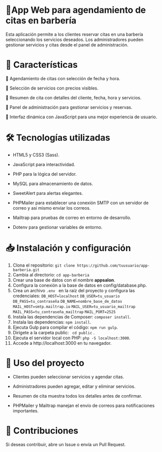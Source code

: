 # 💈App Web para agendamiento de citas en barbería
Esta aplicación permite a los clientes reservar citas en una barbería seleccionando los servicios deseados. Los administradores pueden gestionar servicios y citas desde el panel de administración.
# 🚀 Características
📅 Agendamiento de citas con selección de fecha y hora.

💇 Selección de servicios con precios visibles.

📂 Resumen de cita con detalles del cliente, fecha, hora y servicios.

👤 Panel de administración para gestionar servicios y reservas.

🔄 Interfaz dinámica con JavaScript para una mejor experiencia de usuario.

# 🛠️ Tecnologías utilizadas
- HTML5 y CSS3 (Sass).

- JavaScript para interactividad.

- PHP para la lógica del servidor.

- MySQL para almacenamiento de datos.

- SweetAlert para alertas elegantes.

- PHPMailer para establecer una conexión SMTP con un servidor de correo y asi mismo enviar los correos.

- Mailtrap para pruebas de correo en entorno de desarrollo.

- Dotenv para gestionar variables de entorno.

# 📥 Instalación y configuración
1. Clona el repositorio:
	`git clone https://github.com/tuusuario/app-barberia.git`
2. Cambia al directorio:
	`cd app-barberia`
3. Crear una base de datos con el nombre **appsalon**.
4. Configura la conexión a la base de datos en config/database.php.
5. Crea un archivo `.env ` en la raíz del proyecto y configura las credenciales:
`DB_HOST=localhost`
`DB_USER=tu_usuario`
`DB_PASS=tu_contraseña`
`DB_NAME=nombre_base_de_datos`
`MAIL_HOST=smtp.mailtrap.io`
`MAIL_USER=tu_usuario_mailtrap`
`MAIL_PASS=tu_contraseña_mailtrap`
`MAIL_PORT=2525`
6. Instala las dependencias de Composer: `composer install`.
7. Instala las dependencias: `npm install`.
8. Ejecuta Gulp para compilar el código: `npm run gulp`.
9. Dirígete a la carpeta public: ` cd public` .
10. Ejecuta el servidor local con PHP: `php -S localhost:3000`.
11. Accede a http://localhost:3000 en tu navegador.

# 📌 Uso del proyecto
- Clientes pueden seleccionar servicios y agendar citas.

- Administradores pueden agregar, editar y eliminar servicios.

- Resumen de cita muestra todos los detalles antes de confirmar.

- PHPMailer y Mailtrap manejan el envío de correos para notificaciones importantes.

# 📝 Contribuciones
Si deseas contribuir, abre un Issue o envía un Pull Request.
